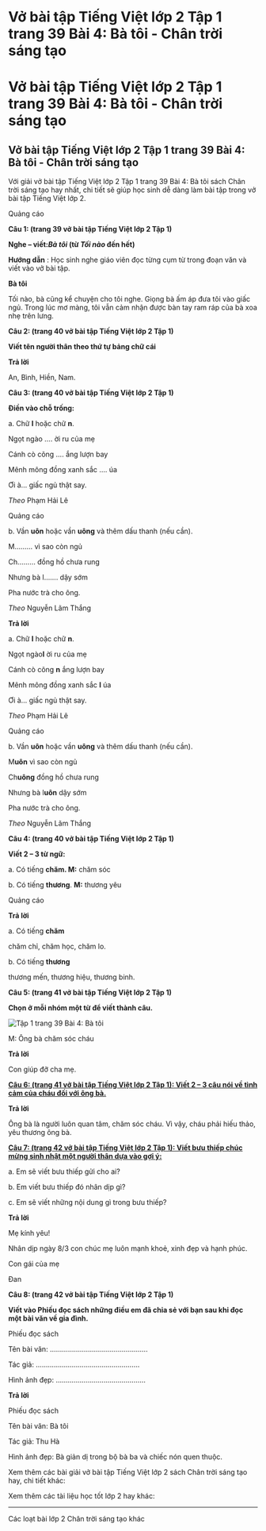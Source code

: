 # Vở bài tập Tiếng Việt lớp 2 Tập 1 trang 39 Bài 4: Bà tôi - Chân trời sáng tạo

# Vở bài tập Tiếng Việt lớp 2 Tập 1 trang 39 Bài 4: Bà tôi - Chân trời sáng tạo

## Vở bài tập Tiếng Việt lớp 2 Tập 1 trang 39 Bài 4: Bà tôi - Chân trời sáng tạo

Với giải vở bài tập Tiếng Việt lớp 2 Tập 1 trang 39 Bài 4: Bà tôi sách Chân trời sáng tạo hay nhất, chi tiết sẽ giúp học sinh dễ dàng làm bài tập trong vở bài tập Tiếng Việt lớp 2.

Quảng cáo

**Câu 1: (trang 39 vở bài tập Tiếng Việt lớp 2 Tập 1)**

**Nghe – viết:_Bà tôi_ (từ _Tối nào_ đến hết)**

**Hướng dẫn** : Học sinh nghe giáo viên đọc từng cụm từ trong đoạn văn và viết vào vở bài tập.

**Bà tôi**

Tối nào, bà cũng kể chuyện cho tôi nghe. Giọng bà ấm áp đưa tôi vào giấc ngủ. Trong lúc mơ màng, tôi vẫn cảm nhận được bàn tay ram ráp của bà xoa nhẹ trên lưng.

**Câu 2: (trang 40 vở bài tập Tiếng Việt lớp 2 Tập 1)**

**Viết tên người thân theo thứ tự bảng chữ cái**

**Trả lời**

An, Bình, Hiền, Nam.

**Câu 3: (trang 40 vở bài tập Tiếng Việt lớp 2 Tập 1)**

**Điền vào chỗ trống:**

a. Chữ **l** hoặc chữ **n**.

Ngọt ngào …. ời ru của mẹ

Cánh cò cõng …. ắng lượn bay

Mênh mông đồng xanh sắc …. úa

Ơi à… giấc ngủ thật say.

_Theo_ Phạm Hải Lê

Quảng cáo

b. Vần **uôn** hoặc vần **uông** và thêm dấu thanh (nếu cần).

M……… vì sao còn ngủ

Ch……… đồng hồ chưa rung

Nhưng bà l……. dậy sớm

Pha nước trà cho ông. 

_Theo_ Nguyễn Lãm Thắng

**Trả lời**

a. Chữ **l** hoặc chữ **n**.

Ngọt ngào**l** ời ru của mẹ

Cánh cò cõng **n** ắng lượn bay

Mênh mông đồng xanh sắc **l** úa

Ơi à… giấc ngủ thật say.

_Theo_ Phạm Hải Lê

Quảng cáo

b. Vần **uôn** hoặc vần **uông** và thêm dấu thanh (nếu cần).

M**uôn** vì sao còn ngủ

Ch**uông** đồng hồ chưa rung

Nhưng bà l**uôn** dậy sớm

Pha nước trà cho ông. 

_Theo_ Nguyễn Lãm Thắng

**Câu 4: (trang 40 vở bài tập Tiếng Việt lớp 2 Tập 1)**

**Viết 2 – 3 từ ngữ:**

a. Có tiếng **chăm. M:** chăm sóc

b. Có tiếng **thương**. **M:** thương yêu

Quảng cáo

**Trả lời**

a. Có tiếng **chăm**

chăm chỉ, chăm học, chăm lo.

b. Có tiếng **thương**

thương mến, thương hiệu, thương binh.

**Câu 5: (trang 41 vở bài tập Tiếng Việt lớp 2 Tập 1)**

**Chọn ở mỗi nhóm một từ để viết thành câu.**

![Tập 1 trang 39 Bài 4: Bà tôi](https://vietjack.com/vbt-tieng-viet-2-ct/images/bai-4-ba-toi.png)

M: Ông bà chăm sóc cháu

**Trả lời**

Con giúp đỡ cha mẹ.

[**Câu 6: (trang 41 vở bài tập Tiếng Việt lớp 2 Tập 1): Viết 2 – 3 câu nói về tình cảm của cháu đối với ông bà.**](https://vietjack.com/vbt-tieng-viet-2-ct/viet-2-3-cau-noi-ve-tinh-cam-cua-chau-doi-voi-ong-ba-vm.jsp)

**Trả lời**

Ông bà là người luôn quan tâm, chăm sóc cháu. Vì vậy, cháu phải hiếu thảo, yêu thương ông bà.

[**Câu 7: (trang 42 vở bài tập Tiếng Việt lớp 2 Tập 1): Viết bưu thiếp chúc mừng sinh nhật một người thân dựa vào gợi ý:**](https://vietjack.com/vbt-tieng-viet-2-ct/viet-buu-thiep-chuc-mung-sinh-nhat-mot-nguoi-than-vm.jsp)

a. Em sẽ viết bưu thiếp gửi cho ai?

b. Em viết bưu thiếp đó nhân dịp gì?

c. Em sẽ viết những nội dung gì trong bưu thiếp?

**Trả lời**

Mẹ kính yêu!

Nhân dịp ngày 8/3 con chúc mẹ luôn mạnh khoẻ, xinh đẹp và hạnh phúc.

Con gái của mẹ

Đan

**Câu 8: (trang 42 vở bài tập Tiếng Việt lớp 2 Tập 1)**

**Viết vào Phiếu đọc sách những điều em đã chia sẻ với bạn sau khi đọc một bài văn về gia đình.**

Phiếu đọc sách

Tên bài văn: ………………………………………….

Tác giả: …………………………………………….

Hình ảnh đẹp: ………………………………………

**Trả lời**

Phiếu đọc sách

Tên bài văn: Bà tôi

Tác giả: Thu Hà

Hình ảnh đẹp: Bà giản dị trong bộ bà ba và chiếc nón quen thuộc.

Xem thêm các bài giải vở bài tập Tiếng Việt lớp 2 sách Chân trời sáng tạo hay, chi tiết khác:

Xem thêm các tài liệu học tốt lớp 2 hay khác:

* * *

Các loạt bài lớp 2 Chân trời sáng tạo khác
